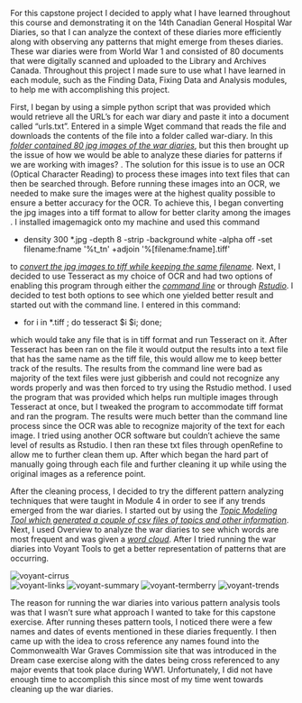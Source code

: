   For this capstone project I decided to apply what I have learned throughout this course and demonstrating it on the 14th Canadian General Hospital War Diaries, so that I can analyze the context of these diaries more efficiently along with observing any patterns that might emerge from theses diaries. These war diaries were from World War 1 and consisted of 80 documents that were digitally scanned and uploaded to the Library and Archives Canada. Throughout this project I made sure to use what I have learned in each module, such as the Finding Data, Fixing Data and Analysis modules, to help me with accomplishing this project. 

  First, I began by using a simple python script that was provided which would retrieve all the URL’s for each war diary and paste it into a document called “urls.txt”. Entered in a simple Wget command that reads the file and downloads the contents of the file into a folder called war-diary. In this [*folder contained 80  jpg images of the war diaries*](https://github.com/kid12354/capstone/tree/master/war-diary), but this then brought up the issue of how we would be able to analyze these diaries for patterns if we are working with images? .  The solution for this issue is to use an OCR (Optical Character Reading) to process these images into text files that can then be searched through. Before running these images into an OCR, we needed to make sure the images were at the highest quality possible to ensure a better accuracy for the OCR. To achieve this, I began converting the jpg images into a tiff format to allow for better clarity among the images .  I installed imagemagick onto my machine and used this command 

- density 300 *.jpg -depth 8 -strip -background white -alpha off -set filename:fname '%t_tn' +adjoin '%[filename:fname].tiff' 

to [*convert the jpg images to tiff while keeping the same filename*](https://github.com/kid12354/capstone/tree/master/war-diaries-tiff).  Next, I decided to use Tesseract as my choice of OCR and had two options of enabling this program through either the [*command line*](https://github.com/kid12354/capstone/tree/master/tesseract-commandline) or through [*Rstudio*](https://github.com/kid12354/capstone/tree/master/tesseract-Rstudio). I decided to test both options  to see which one yielded better result and started out with the command line. I entered in this command:

- for i in *.tiff ; do tesseract $i $i;  done;

which would take any file that is in tiff format and run Tesseract on it. After Tesseract has been ran on the file it would output the results into a text file that has the same name as the tiff file, this would allow me to keep better track of the results.  The results from the command line were bad as majority of the text files were just gibberish and could not recognize any words properly and was then forced to try using the Rstudio method. I used the program that was provided which helps run multiple images through Tesseract at once, but I tweaked the program to accommodate tiff format and ran the program. The results were much better than the command line process since the OCR was able to recognize majority of the text for each image.  I tried using another OCR software but couldn’t achieve the same level of results as Rstudio. I then ran these txt files through openRefine to allow me to further clean them up. After which began the hard part of manually going through each file and further cleaning it up while using the original images as a reference point. 

  After the cleaning process, I decided to try the different pattern analyzing techniques that were taught in Module 4 in order to see if any trends emerged from the war diaries.  I started out by using the [*Topic Modeling Tool which generated a couple of csv files of topics and other information*](https://github.com/kid12354/capstone/tree/master/output_csv).  Next, I used Overview to analyze the war diaries to see which words are most frequent and was given a [*word cloud*](https://github.com/kid12354/kid12354.github.io/blob/master/images/overview-wordcloud.JPG).  After I tried running the war diaries into Voyant Tools to get a better representation of patterns that are occurring.  
  
![voyant-cirrus](https://github.com/kid12354/kid12354.github.io/blob/master/images/voyant-cirrus.JPG)  
![voyant-links](https://github.com/kid12354/kid12354.github.io/blob/master/images/voyant-links.JPG)
![voyant-summary](https://github.com/kid12354/kid12354.github.io/blob/master/images/voyant-summary.JPG)
![voyant-termberry](https://github.com/kid12354/kid12354.github.io/blob/master/images/voyant-termsBerry.JPG)
![voyant-trends](https://github.com/kid12354/kid12354.github.io/blob/master/images/voyant-trends.JPG)

  
  The reason for running the war diaries into various pattern analysis tools was that I wasn’t sure what approach I wanted to take for this capstone exercise. After running theses pattern tools, I noticed there were a few names and dates of events mentioned in these diaries frequently.  I then came up with the idea to cross reference any names found into the Commonwealth War Graves Commission site that was introduced in the Dream case exercise along with the dates being cross referenced to any major events that took place during WW1. Unfortunately, I did not have enough time to accomplish this since most of my time went towards cleaning up the war diaries. 
